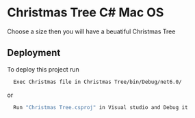 
# Christmas Tree C# Mac OS

Choose a size then you will have a beuatiful Christmas Tree


## Deployment

To deploy this project run

```bash
  Exec Christmas file in Christmas Tree/bin/Debug/net6.0/
```

or

```bash
  Run "Christmas Tree.csproj" in Visual studio and Debug it
```
